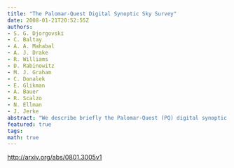 ```yaml
---
title: "The Palomar-Quest Digital Synoptic Sky Survey"
date: 2008-01-21T20:52:55Z
authors:
- S. G. Djorgovski
- C. Baltay
- A. A. Mahabal
- A. J. Drake
- R. Williams
- D. Rabinowitz
- M. J. Graham
- C. Donalek
- E. Glikman
- A. Bauer
- R. Scalzo
- N. Ellman
- J. Jerke
abstract: "We describe briefly the Palomar-Quest (PQ) digital synoptic sky survey, including its parameters, data processing, status, and plans. Exploration of the time domain is now the central scientific and technological focus of the survey. To this end, we have developed a real-time pipeline for detection of transient sources. We describe some of the early results, and lessons learned which may be useful for other, similar projects, and time-domain astronomy in general. Finally, we discuss some issues and challenges posed by the real-time analysis and scientific exploitation of massive data streams from modern synoptic sky surveys."
featured: true
tags:
math: true
---
```

http://arxiv.org/abs/0801.3005v1

